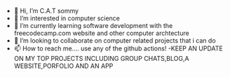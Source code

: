 - 👋 Hi, I’m C.A.T sommy
- 👀 I’m interested in computer science
- 🌱 I’m currently learning software development with the freecodecamp.com website and other computer archtecture
- 💞️ I’m looking to collaborate on computer related projects that i can do 
- 📫 How to reach me.... use any of the github actions!
-KEEP AN UPDATE ON MY TOP PROJECTS INCLUDING GROUP CHATS,BLOG,A WEBSITE,PORFOLIO AND AN APP 
<!---
lathitha-dev/lathitha-dev is a ✨ special ✨ repository because its `README.md` (this file) appears on your GitHub profile.
You can click the Preview link to take a look at your changes.
--->
